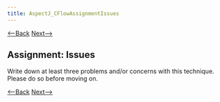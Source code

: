 ```yaml
---
title: AspectJ_CFlowAssignmentIssues
---
```

[<--Back]({{site.pagesurl}}/AspectJ_CFlowApplications) [Next-->]({{site.pagesurl}}/AspectJ_CFlowIssuesConcerns)

## Assignment: Issues
Write down at least three problems and/or concerns with this technique. Please do so before moving on.

[<--Back]({{site.pagesurl}}/AspectJ_CFlowApplications) [Next-->]({{site.pagesurl}}/AspectJ_CFlowIssuesConcerns)
